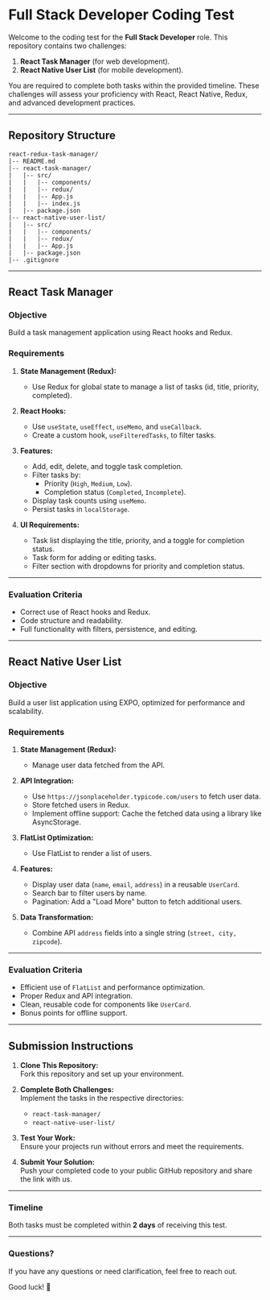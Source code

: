 # Full Stack Developer Coding Test  

Welcome to the coding test for the **Full Stack Developer** role. This repository contains two challenges:  

1. **React Task Manager** (for web development).  
2. **React Native User List** (for mobile development).  

You are required to complete both tasks within the provided timeline. These challenges will assess your proficiency with React, React Native, Redux, and advanced development practices.  

---

## Repository Structure  

```plaintext
react-redux-task-manager/  
|-- README.md  
|-- react-task-manager/  
|   |-- src/  
|   |   |-- components/  
|   |   |-- redux/  
|   |   |-- App.js  
|   |   |-- index.js  
|   |-- package.json  
|-- react-native-user-list/  
|   |-- src/  
|   |   |-- components/  
|   |   |-- redux/  
|   |   |-- App.js  
|   |-- package.json  
|-- .gitignore
```

---

## React Task Manager  

### Objective  
Build a task management application using React hooks and Redux.  

### Requirements  
1. **State Management (Redux):**  
   - Use Redux for global state to manage a list of tasks (id, title, priority, completed).

2. **React Hooks:**  
   - Use `useState`, `useEffect`, `useMemo`, and `useCallback`.  
   - Create a custom hook, `useFilteredTasks`, to filter tasks.  

3. **Features:**  
   - Add, edit, delete, and toggle task completion.  
   - Filter tasks by:  
     - Priority (`High`, `Medium`, `Low`).  
     - Completion status (`Completed`, `Incomplete`).  
   - Display task counts using `useMemo`.  
   - Persist tasks in `localStorage`.  

4. **UI Requirements:**  
   - Task list displaying the title, priority, and a toggle for completion status.  
   - Task form for adding or editing tasks.  
   - Filter section with dropdowns for priority and completion status.  

---

### Evaluation Criteria  
- Correct use of React hooks and Redux.  
- Code structure and readability.  
- Full functionality with filters, persistence, and editing.  

---

## React Native User List  

### Objective  
Build a user list application using EXPO, optimized for performance and scalability.  

### Requirements  
1. **State Management (Redux):**  
   - Manage user data fetched from the API.  

2. **API Integration:**  
   - Use `https://jsonplaceholder.typicode.com/users` to fetch user data.  
   - Store fetched users in Redux.
   - Implement offline support: Cache the fetched data using a library like AsyncStorage.

3. **FlatList Optimization:**  
   - Use FlatList to render a list of users.

4. **Features:**  
   - Display user data (`name`, `email`, `address`) in a reusable `UserCard`.  
   - Search bar to filter users by name.  
   - Pagination: Add a "Load More" button to fetch additional users.  

5. **Data Transformation:**  
   - Combine API `address` fields into a single string (`street, city, zipcode`).  
---

### Evaluation Criteria  
- Efficient use of `FlatList` and performance optimization.  
- Proper Redux and API integration.  
- Clean, reusable code for components like `UserCard`.  
- Bonus points for offline support.  

---

## Submission Instructions  

1. **Clone This Repository:**  
   Fork this repository and set up your environment.  

2. **Complete Both Challenges:**  
   Implement the tasks in the respective directories:  
   - `react-task-manager/`  
   - `react-native-user-list/`  

3. **Test Your Work:**  
   Ensure your projects run without errors and meet the requirements.  

4. **Submit Your Solution:**  
   Push your completed code to your public GitHub repository and share the link with us.  

---

### Timeline  
Both tasks must be completed within **2 days** of receiving this test.  

---

### Questions?  
If you have any questions or need clarification, feel free to reach out.  

Good luck! 🚀
